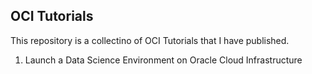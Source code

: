 ## OCI Tutorials

This repository is a collectino of OCI Tutorials that I have published.

1. Launch a Data Science Environment on Oracle Cloud Infrastructure
